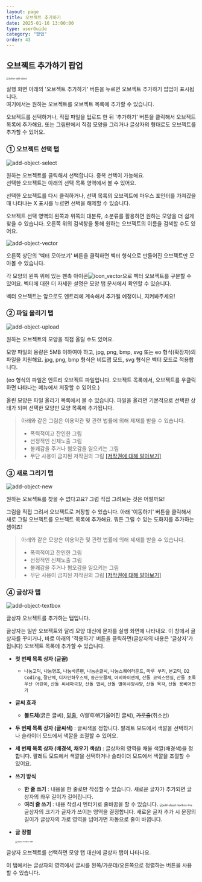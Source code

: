 ```yaml
---
layout: page
title: 오브젝트 추가하기
date: 2025-01-16 13:00:00
type: userGuide
category: "팝업"
order: 43
---  
```


## 오브젝트 추가하기 팝업

<img src="images/popup/button-add-object.png" alt="button-add-object" style="zoom:40%;" />


실행 화면 아래의 '오브젝트 추가하기' 버튼을 누르면 오브젝트 추가하기 팝업이 표시됩니다.  
여기에서는 원하는 오브젝트를 오브젝트 목록에 추가할 수 있습니다.

오브젝트를 선택하거나, 직접 파일을 업로드 한 뒤 '추가하기' 버튼을 클릭해서 오브젝트 목록에 추가해요.
또는 그림판에서 직접 모양을 그리거나 글상자의 형태로도 오브젝트를 추가할 수 있어요.



### ① 오브젝트 선택 탭

![add-object-select](images/popup/add-object-select.png)

원하는 오브젝트를 클릭해서 선택합니다. 중복 선택이 가능해요.  
선택한 오브젝트는 아래의 선택 목록 영역에서 볼 수 있어요.

선택한 오브젝트를 다시 클릭하거나, 선택 목록의 오브젝트에 마우스 포인터를 가져갔을 때 나타나는 X 표시를 누르면 선택을 해제할 수 있습니다.

오브젝트 선택 영역의 왼쪽과 위쪽의 대분류, 소분류를 활용하면 원하는 모양을 더 쉽게 찾을 수 있습니다.
오른쪽 위의 검색창을 통해 원하는 오브젝트의 이름을 검색할 수도 있어요. 

![add-object-vector](images/popup/add-object-vector.png)

오른쪽 상단의 '벡터 모아보기' 버튼을 클릭하면 벡터 형식으로 만들어진 오브젝트만 모아볼 수 있습니다.

각 모양의 왼쪽 위에 있는 펜촉 아이콘![icon_vector](images/icon/icon_vector.png)으로 벡터 오브젝트를 구분할 수 있어요. 벡터에 대한 더 자세한 설명은 모양 탭 문서에서 확인할 수 있습니다.

벡터 오브젝트는 앞으로도 엔트리에 계속해서 추가될 예정이니, 지켜봐주세요!



### ② 파일 올리기 탭

![add-object-upload](images/popup/add-object-upload.png)

원하는 오브젝트의 모양을 직접 올릴 수도 있어요.

모양 파일의 용량은 5MB 이하여야 하고, jpg, png, bmp, svg 또는 eo 형식(확장자)의 파일을 지원해요. jpg, png, bmp 형식은 비트맵 모드, svg 형식은 벡터 모드로 적용합니다.

(eo 형식의 파일은 엔트리 오브젝트 파일입니다. 오브젝트 목록에서, 오브젝트를 우클릭하면 나타나는 메뉴에서 저장할 수 있어요.)

올린 모양은 파일 올리기 목록에서 볼 수 있습니다. 파일을 올리면 기본적으로 선택한 상태가 되며 선택한 모양만 모양 목록에 추가됩니다.

> 아래와 같은 그림은 이용약관 및 관련 법률에 의해 제재를 받을 수 있습니다.
>
> + 폭력적이고 잔인한 그림
> + 선정적인 신체노출 그림
> + 불쾌감을 주거나 혐오감을 일으키는 그림
> + 무단 사용이 금지된 저작권의 그림 [[저작권에 대해 알아보기]](https://playentry.org/terms/copyright)



### ③ 새로 그리기 탭

![add-object-new](images/popup/add-object-new.png)

원하는 오브젝트를 찾을 수 없다고요? 그럼 직접 그려보는 것은 어떨까요!

그림을 직접 그려서 오브젝트로 저장할 수 있습니다. 아래 '이동하기' 버튼을 클릭해서 새로 그릴 오브젝트를 오브젝트 목록에 추가해요. 뭐든 그릴 수 있는 도화지를 추가하는 셈이죠!

> 아래와 같은 모양은 이용약관 및 관련 법률에 의해 제재를 받을 수 있습니다.
>
> + 폭력적이고 잔인한 그림
> + 선정적인 신체노출 그림
> + 불쾌감을 주거나 혐오감을 일으키는 그림
> + 무단 사용이 금지된 저작권의 그림 [[저작권에 대해 알아보기]](https://playentry.org/terms/copyright)



### ④ 글상자 탭

![add-object-textbox](images/popup/add-object-textbox.png)

글상자 오브젝트를 추가하는 탭입니다.

글상자는 일반 오브젝트와 달리 모양 대신에 문자를 실행 화면에 나타내요. 이 창에서 글상자를 꾸미거나, 바로 아래의 '적용하기' 버튼을 클릭하면(글상자의 내용은 '글상자'가 됩니다) 오브젝트 목록에 추가할 수 있습니다.

+ **첫 번째 목록 상자 (글꼴)**
  + `나눔고딕`, `나눔명조`, `나눔바른펜`, `나눔손글씨`, `나눔스퀘어라운드`, `마루 부리`, `본고딕`, `D2 Coding`, `잘난체`, `디자인하우스체`, `둥근모꼴체`, `어비마이센체`, `산돌 코믹스탠실`, `산돌 초록우산 어린이`, `산돌 씨네마극장`, `산돌 맵씨`, `산돌 별이샤방샤방`, `산돌 목각`, `산돌 용비어천가`

+ **글씨 효과**
  + **볼드체**(굵은 글씨), <u>밑줄</u>, *이탤릭체*(기울어진 글씨), ~~가로줄~~(취소선)

+ **두 번째 목록 상자 (글씨색)** : 글씨색을 정합니다.
  팔레트 모드에서 색깔을 선택하거나 슬라이더 모드에서 색깔을 조절할 수 있어요.

+ **세 번째 목록 상자 (배경색, 채우기 색상)** : 글상자의 영역을 채울 색깔(배경색)을 정합니다.
  팔레트 모드에서 색깔을 선택하거나 슬라이더 모드에서 색깔을 조절할 수 있어요.

+ **쓰기 방식**
  + **한 줄 쓰기** : 내용을 한 줄로만 작성할 수 있습니다.
    새로운 글자가 추가되면 글상자의 좌우 길이가 길어집니다.
  + **여러 줄 쓰기** : 내용 작성시 엔터키로 줄바꿈을 할 수 있습니다.
    <img src="images/window/add-object-textbox-line.png" alt="add-object-textbox-line" style="zoom:50%;" />
    글상자의 크기가 글자가 쓰이는 영역을 결정합니다.
새로운 글자 추가 시 문장의 길이가 글상자의 가로 영역을 넘어가면 자동으로 줄이 바뀝니다.

+ **글 정렬**

  <img src="images/window/object-textbox-edit.png" alt="object-textbox-edit" style="zoom: 33%;" />

글상자 오브젝트를 선택하면 모양 탭 대신에 글상자 탭이 나타나요.

이 탭에서는 글상자의 영역에서 글씨를 왼쪽/가운데/오른쪽으로 정렬하는 버튼을 사용할 수 있습니다.